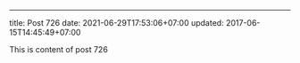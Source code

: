 ---
title: Post 726
date: 2021-06-29T17:53:06+07:00
updated: 2017-06-15T14:45:49+07:00

This is content of post 726
